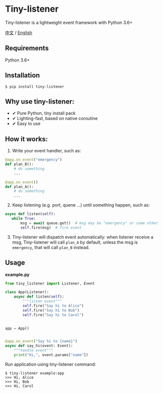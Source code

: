 # Tiny-listener

Tiny-listener is a lightweight event framework with Python 3.6+

[中文](README-CN.md) / [English](README.md)

## Requirements

Python 3.6+

## Installation

```shell
$ pip install tiny-listener
```

## Why use tiny-listener:

- ✔ Pure Python, tiny install pack
- ✔ Lighting-fast, based on native coroutine
- ✔ Easy to use

## How it works:

1. Write your event handler, such as:

```python
@app.on_event("emergency")
def plan_B():
    # do something
    ...

@app.on_event()
def plan_A():
    # do something
    ...
```

2. Keep listening (e.g. port, quene ...) until something happen, such as:

```python
async def listen(self):
   while True:
       msg = await queue.get()  # msg may be "emergency" or some other status
       self.fire(msg)  # fire event
```

3. Tiny-listener will dispatch event automatically:
   when listener receive a msg,
   Tiny-listener will call `plan_A` by default, unless the msg is `emergency`,
   that will call `plan_B` instead.

## Usage

**example.py**

```python
from tiny_listener import Listener, Event

class App(Listener):
    async def listen(self):
        """listen event"""
        self.fire("Say hi to Alice")
        self.fire("Say hi to Bob")
        self.fire("Say hi to Carol")

        
app = App()


@app.on_event("Say hi to {name}")
async def say_hi(event: Event):
    """handle event"""
    print("Hi,", event.params["name"])

```

Run application using tiny-listener command:

```shell
$ tiny-listener example:app
>>> Hi, Alice
>>> Hi, Bob
>>> Hi, Carol
```
